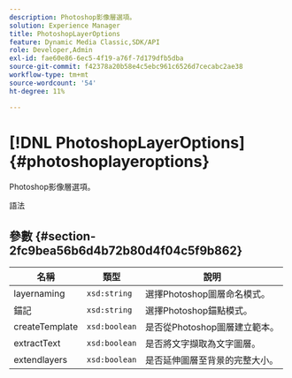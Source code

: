 ```yaml
---
description: Photoshop影像層選項。
solution: Experience Manager
title: PhotoshopLayerOptions
feature: Dynamic Media Classic,SDK/API
role: Developer,Admin
exl-id: fae60e86-6ec5-4f19-a76f-7d179dfb5dba
source-git-commit: f42378a20b58e4c5ebc961c6526d7cecabc2ae38
workflow-type: tm+mt
source-wordcount: '54'
ht-degree: 11%

---
```


# [!DNL PhotoshopLayerOptions]{#photoshoplayeroptions}

Photoshop影像層選項。

語法

## 參數 {#section-2fc9bea56b6d4b72b80d4f04c5f9b862}

| 名稱 | 類型 | 說明 |
|---|---|---|
| layernaming | `xsd:string` | 選擇Photoshop圖層命名模式。 |
| 錨記 | `xsd:string` | 選擇Photoshop錨點模式。 |
| createTemplate | `xsd:boolean` | 是否從Photoshop圖層建立範本。 |
| extractText | `xsd:boolean` | 是否將文字擷取為文字圖層。 |
| extendlayers | `xsd:boolean` | 是否延伸圖層至背景的完整大小。 |
